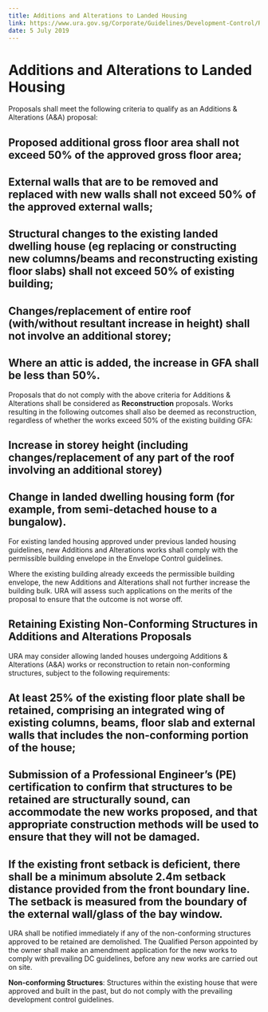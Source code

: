 ```yaml
---
title: Additions and Alterations to Landed Housing
link: https://www.ura.gov.sg/Corporate/Guidelines/Development-Control/Residential/Semi-Detached-Houses/Additions-Alterations
date: 5 July 2019
---
```


# Additions and Alterations to Landed Housing

Proposals shall meet the following criteria to qualify as an Additions & Alterations (A&A) proposal:

## Proposed additional gross floor area shall not exceed 50% of the approved gross floor area;

## External walls that are to be removed and replaced with new walls shall not exceed 50% of the approved external walls;

## Structural changes to the existing landed dwelling house (eg replacing or constructing new columns/beams and reconstructing existing floor slabs) shall not exceed 50% of existing building;

## Changes/replacement of entire roof (with/without resultant increase in height) shall not involve an additional storey;

## Where an attic is added, the increase in GFA shall be less than 50%.

Proposals that do not comply with the above criteria for Additions & Alterations shall be considered as **Reconstruction** proposals. Works resulting in the following outcomes shall also be deemed as reconstruction, regardless of whether the works exceed 50% of the existing building GFA:

## Increase in storey height (including changes/replacement of any part of the roof involving an additional storey)

## Change in landed dwelling housing form (for example, from semi-detached house to a bungalow).

For existing landed housing approved under previous landed housing guidelines, new Additions and Alterations works shall comply with the permissible building envelope in the Envelope Control guidelines.

Where the existing building already exceeds the permissible building envelope, the new Additions and Alterations shall not further increase the building bulk. URA will assess such applications on the merits of the proposal to ensure that the outcome is not worse off.

## Retaining Existing Non-Conforming Structures in Additions and Alterations Proposals

URA may consider allowing landed houses undergoing Additions & Alterations (A&A) works or reconstruction to retain non-conforming structures, subject to the following requirements:

## At least 25% of the existing floor plate shall be retained, comprising an integrated wing of existing columns, beams, floor slab and external walls that includes the non-conforming portion of the house;

## Submission of a Professional Engineer’s (PE) certification to confirm that structures to be retained are structurally sound, can accommodate the new works proposed, and that appropriate construction methods will be used to ensure that they will not be damaged.

## If the existing front setback is deficient, there shall be a minimum absolute 2.4m setback distance provided from the front boundary line. The setback is measured from the boundary of the external wall/glass of the bay window.

URA shall be notified immediately if any of the non-conforming structures approved to be retained are demolished. The Qualified Person appointed by the owner shall make an amendment application for the new works to comply with prevailing DC guidelines, before any new works are carried out on site.

**Non-conforming Structures**: Structures within the existing house that were approved and built in the past, but do not comply with the prevailing development control guidelines.


